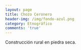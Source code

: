 ```yaml
---
layout: page
title: Chozo Ceronero
header-img: /img/fondo-azul.png
category: Etnográfico
comments: 'true'
---
```



Construcción rural en piedra seca.
